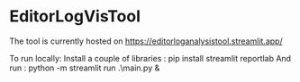 # EditorLogVisTool

The tool is currently hosted on https://editorloganalysistool.streamlit.app/

To run locally:
Install a couple of libraries : pip install streamlit reportlab
And run : python -m streamlit run .\main.py &
